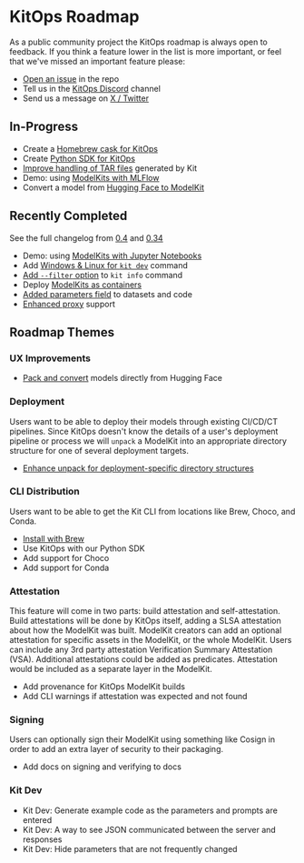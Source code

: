 # KitOps Roadmap

As a public community project the KitOps roadmap is always open to feedback. If you think a feature lower in the list is more important, or feel that we've missed an important feature please:

* [Open an issue](https://github.com/kitops-ml/kitops/issues) in the repo
* Tell us in the [KitOps Discord](https://discord.gg/Tapeh8agYy) channel
* Send us a message on [X / Twitter](https://twitter.com/Kit_Ops)

## In-Progress

* Create a [Homebrew cask for KitOps](https://github.com/kitops-ml/homebrew-kitops/issues/6)
* Create [Python SDK for KitOps](https://github.com/kitops-ml/kitops/issues/118)
* [Improve handling of TAR files](https://github.com/kitops-ml/kitops/issues/489) generated by Kit
* Demo: using [ModelKits with MLFlow](https://github.com/kitops-ml/kitops/issues/545)
* Convert a model from [Hugging Face to ModelKit](https://github.com/kitops-ml/kitops/issues/564)


## Recently Completed
See the full changelog from [0.4](https://github.com/kitops-ml/kitops/releases/tag/v0.4.0) and [0.34](https://github.com/kitops-ml/kitops/releases/tag/v0.3.4)

* Demo: using [ModelKits with Jupyter Notebooks](https://youtu.be/OQPp7QEvk7Q?feature=shared)
* Add [Windows & Linux for `kit dev`](https://github.com/kitops-ml/kitops/releases/tag/v0.4.0) command
* [Add `--filter` option](https://github.com/kitops-ml/kitops/releases/tag/v0.4.0) to `kit info` command
* Deploy [ModelKits as containers](https://kitops.org/docs/deploy/)
* [Added parameters field](https://github.com/kitops-ml/kitops/pull/514) to datasets and code
* [Enhanced proxy](https://github.com/kitops-ml/kitops/pull/512) support

## Roadmap Themes

### UX Improvements

* [Pack and convert](https://github.com/kitops-ml/kitops/issues/564) models directly from Hugging Face

### Deployment

Users want to be able to deploy their models through existing CI/CD/CT pipelines. Since KitOps doesn't know the details of a user's deployment pipeline or process we will `unpack` a ModelKit into an appropriate directory structure for one of several deployment targets.

* [Enhance unpack for deployment-specific directory structures](https://github.com/kitops-ml/kitops/issues/131)

### CLI Distribution

Users want to be able to get the Kit CLI from locations like Brew, Choco, and Conda.

* [Install with Brew](https://kitops.org/docs/cli/installation/)
* Use KitOps with our Python SDK
* Add support for Choco
* Add support for Conda

### Attestation

This feature will come in two parts: build attestation and self-attestation. Build attestations will be done by KitOps itself, adding a SLSA attestation about how the ModelKit was built. ModelKit creators can add an optional attestation for specific assets in the ModelKit, or the whole ModelKit. Users can include any 3rd party attestation Verification Summary Attestation (VSA). Additional attestations could be added as predicates. Attestation would be included as a separate layer in the ModelKit.

* Add provenance for KitOps ModelKit builds
* Add CLI warnings if attestation was expected and not found

### Signing

Users can optionally sign their ModelKit using something like Cosign in order to add an extra layer of security to their packaging.

* Add docs on signing and verifying to docs

### Kit Dev

* Kit Dev: Generate example code as the parameters and prompts are entered
* Kit Dev: A way to see JSON communicated between the server and responses
* Kit Dev: Hide parameters that are not frequently changed
